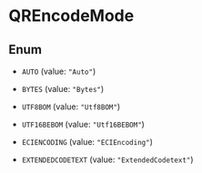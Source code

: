 
# QREncodeMode

## Enum


* `AUTO` (value: `"Auto"`)

* `BYTES` (value: `"Bytes"`)

* `UTF8BOM` (value: `"Utf8BOM"`)

* `UTF16BEBOM` (value: `"Utf16BEBOM"`)

* `ECIENCODING` (value: `"ECIEncoding"`)

* `EXTENDEDCODETEXT` (value: `"ExtendedCodetext"`)



